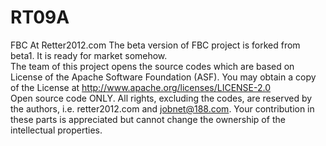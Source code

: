 RT09A
=====

FBC At Retter2012.com The beta version of FBC project is forked from beta1. It is ready for market somehow.  
The team of this project opens the source codes which are based on License of the Apache Software Foundation (ASF). You may obtain a copy of the License at http://www.apache.org/licenses/LICENSE-2.0  
Open source code ONLY. All rights, excluding the codes, are reserved by the authors, i.e. retter2012.com and jobnet@188.com. Your contribution in these parts is appreciated but cannot change the ownership of the intellectual properties.
